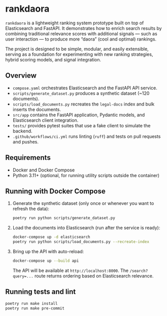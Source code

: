 # rankdaora

`rankdaora` is a lightweight ranking system prototype built on top of Elasticsearch and FastAPI.
It demonstrates how to enrich search results by combining traditional relevance scores with additional signals — such as user interaction — to produce more “daora” (cool and optimal) rankings.

The project is designed to be simple, modular, and easily extensible, serving as a foundation for experimenting with new ranking strategies, hybrid scoring models, and signal integration.

## Overview

- `compose.yaml` orchestrates Elasticsearch and the FastAPI API service.
- `scripts/generate_dataset.py` produces a synthetic dataset (~120 documents).
- `scripts/load_documents.py` recreates the `legal-docs` index and bulk inserts the documents.
- `src/app` contains the FastAPI application, Pydantic models, and Elasticsearch client integration.
- `tests/` provides pytest suites that use a fake client to simulate the backend.
- `.github/workflows/ci.yml` runs linting (`ruff`) and tests on pull requests and pushes.

## Requirements

- Docker and Docker Compose
- Python 3.11+ (optional, for running utility scripts outside the container)

## Running with Docker Compose

1. Generate the synthetic dataset (only once or whenever you want to refresh the data):

   ```bash
   poetry run python scripts/generate_dataset.py
   ```

2. Load the documents into Elasticsearch (run after the service is ready):

   ```bash
   docker-compose up -d elasticsearch
   poetry run python scripts/load_documents.py --recreate-index
   ```

3. Bring up the API with auto-reload:

   ```bash
   docker-compose up --build api
   ```

   The API will be available at `http://localhost:8000`. The `/search?query=...` route returns ordering based on Elasticsearch relevance.

## Running tests and lint

```bash
poetry run make install
poetry run make pre-commit
```